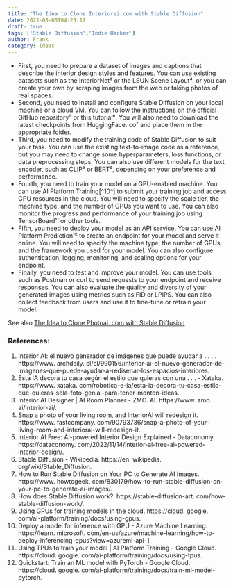 ```yaml
---
title: "The Idea to Clone Interiorai.com with Stable Diffusion"
date: 2023-08-05T04:25:17
draft: true
tags: ['Stable Diffusion','Indie Hacker']
author: Frank
category: ideas
---
```



- First, you need to prepare a dataset of images and captions that describe the interior design styles and features. You can use existing datasets such as the InteriorNet³ or the LSUN Scene Layout⁴, or you can create your own by scraping images from the web or taking photos of real spaces. 
- Second, you need to install and configure Stable Diffusion on your local machine or a cloud VM. You can follow the instructions on the official GitHub repository⁵ or this tutorial⁶. You will also need to download the latest checkpoints from HuggingFace. co⁷ and place them in the appropriate folder. 
- Third, you need to modify the training code of Stable Diffusion to suit your task. You can use the existing text-to-image code as a reference, but you may need to change some hyperparameters, loss functions, or data preprocessing steps. You can also use different models for the text encoder, such as CLIP⁸ or BERT⁹, depending on your preference and performance. 
- Fourth, you need to train your model on a GPU-enabled machine. You can use AI Platform Training[^10^] to submit your training job and access GPU resources in the cloud. You will need to specify the scale tier, the machine type, and the number of GPUs you want to use. You can also monitor the progress and performance of your training job using TensorBoard¹¹ or other tools. 
- Fifth, you need to deploy your model as an API service. You can use AI Platform Prediction¹² to create an endpoint for your model and serve it online. You will need to specify the machine type, the number of GPUs, and the framework you used for your model. You can also configure authentication, logging, monitoring, and scaling options for your endpoint. 
- Finally, you need to test and improve your model. You can use tools such as Postman or curl to send requests to your endpoint and receive responses. You can also evaluate the quality and diversity of your generated images using metrics such as FID or LPIPS. You can also collect feedback from users and use it to fine-tune or retrain your model. 

See also [The Idea to Clone Photoai. com with Stable Diffusion](/post/clone-photoai.com-with-stable-diffusion)

### References:

1. Interior AI: el nuevo generador de imágenes que puede ayudar a . . . . https://www. archdaily. cl/cl/990156/interior-ai-el-nuevo-generador-de-imagenes-que-puede-ayudar-a-redisenar-los-espacios-interiores. 
2. Esta IA decora tu casa según el estilo que quieras con una . . . - Xataka. https://www. xataka. com/robotica-e-ia/esta-ia-decora-tu-casa-estilo-que-quieras-sola-foto-genial-para-tener-monton-ideas. 
3. Interior AI Designer | AI Room Planner - ZMO. AI. https://www. zmo. ai/interior-ai/. 
4. Snap a photo of your living room, and InteriorAI will redesign it. https://www. fastcompany. com/90793736/snap-a-photo-of-your-living-room-and-interiorai-will-redesign-it. 
5. Interior AI Free: AI-powered Interior Design Explained - Dataconomy. https://dataconomy. com/2022/11/14/interior-ai-free-ai-powered-interior-design/. 
6. Stable Diffusion - Wikipedia. https://en. wikipedia. org/wiki/Stable_Diffusion. 
7. How to Run Stable Diffusion on Your PC to Generate AI Images. https://www. howtogeek. com/830179/how-to-run-stable-diffusion-on-your-pc-to-generate-ai-images/. 
8. How does Stable Diffusion work?. https://stable-diffusion-art. com/how-stable-diffusion-work/. 
9. Using GPUs for training models in the cloud. https://cloud. google. com/ai-platform/training/docs/using-gpus. 
10. Deploy a model for inference with GPU - Azure Machine Learning. https://learn. microsoft. com/en-us/azure/machine-learning/how-to-deploy-inferencing-gpus?view=azureml-api-1. 
11. Using TPUs to train your model | AI Platform Training - Google Cloud. https://cloud. google. com/ai-platform/training/docs/using-tpus. 
12. Quickstart: Train an ML model with PyTorch - Google Cloud. https://cloud. google. com/ai-platform/training/docs/train-ml-model-pytorch. 